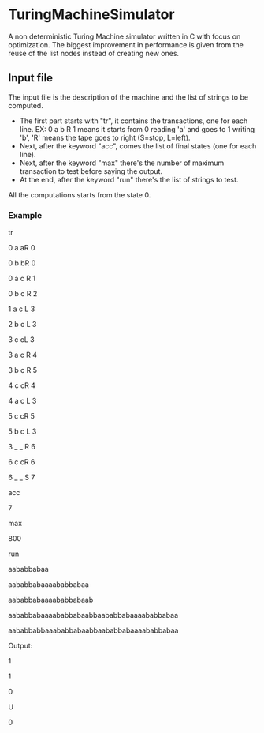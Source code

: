 # TuringMachineSimulator
A non deterministic Turing Machine simulator written in C with focus on optimization.
The biggest improvement in performance is given from the reuse of the list nodes instead of creating new ones.
## Input file
The input file is the description of the machine and the list of strings to be computed.
- The first part starts with "tr", it contains the transactions, one for each line. 
 EX: 0 a b R 1 means it starts from 0 reading 'a' and goes to 1 writing 'b', 'R' means the tape goes to right (S=stop, L=left).
- Next, after the keyword "acc", comes the list of final states (one for each line).
- Next, after the keyword "max" there's the number of maximum transaction to test before saying the output.
- At the end, after the keyword "run" there's the list of strings to test.

All the computations starts from the state 0.
### Example
tr

0 a aR 0

0 b bR 0

0 a c R 1

0 b c R 2

1 a c L 3

2 b c L 3

3 c cL 3

3 a c R 4

3 b c R 5

4 c cR 4

4 a c L 3

5 c cR 5

5 b c L 3

3 _ _ R 6

6 c cR 6

6 _ _ S 7

acc

7

max

800

run

aababbabaa

aababbabaaaababbabaa

aababbabaaaababbabaab

aababbabaaaababbabaabbaababbabaaaababbabaa

aababbabbaaababbabaabbaababbabaaaababbabaa

Output:

1

1

0

U

0
